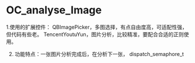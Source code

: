 # OC_analyse_Image

1.使用的扩展控件： QBImagePicker，多图选择，有点自由度高，可适配性强，但代码有些老。
                TencentYoutuYun，图片分析，比较精准，要配合合适的正则使用。
                
2. 功能特点：一张图片分析完成后，在分析下一张，
          dispatch_semaphore_t
          
 
